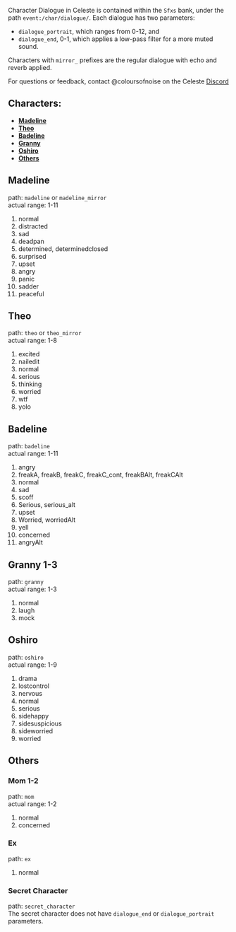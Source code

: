 Character Dialogue in Celeste is contained within the `Sfxs` bank, under the path `event:/char/dialogue/`.
Each dialogue has two parameters: 
- `dialogue_portrait`, which ranges from 0-12, and
- `dialogue_end`, 0-1, which applies a low-pass filter for a more muted sound.

Characters with `mirror_` prefixes are the regular dialogue with echo and reverb applied.

For questions or feedback, contact @coloursofnoise on the Celeste [Discord](https://discord.gg/6qjaePQ)

## Characters:
- [**Madeline**](#madeline)  
- [**Theo**](#theo)  
- [**Badeline**](#badeline)  
- [**Granny**](#granny)  
- [**Oshiro**](#oshiro)  
- [**Others**](#others)


## Madeline
path: `madeline` or `madeline_mirror`  
actual range: 1-11
1. normal
2. distracted
3. sad
4. deadpan
5. determined, determinedclosed
6. surprised
7. upset
8. angry
9. panic
10. sadder
11. peaceful


## Theo
path: `theo` or `theo_mirror`  
actual range: 1-8
1. excited
2. nailedit
3. normal
4. serious
5. thinking
6. worried
7. wtf
8. yolo

## Badeline
path: `badeline`  
actual range: 1-11
1. angry
2. freakA, freakB, freakC, freakC_cont, freakBAlt, freakCAlt
3. normal
4. sad
5. scoff
6. Serious, serious_alt
7. upset
8. Worried, worriedAlt
9. yell
10. concerned
11. angryAlt

## Granny 1-3
path: `granny`  
actual range: 1-3
1. normal
2. laugh
3. mock

## Oshiro
path: `oshiro`  
actual range: 1-9
1. drama
2. lostcontrol
3. nervous
4. normal
5. serious
6. sidehappy
7. sidesuspicious
8. sideworried
9. worried

## Others
### Mom 1-2
path: `mom`  
actual range: 1-2
1. normal
2. concerned

### Ex
path: `ex`  
1. normal

### Secret Character
path: `secret_character`  
The secret character does not have `dialogue_end` or `dialogue_portrait` parameters.
